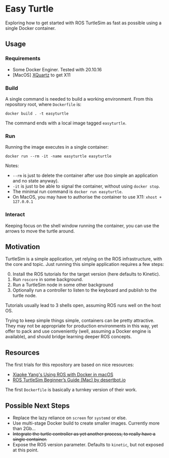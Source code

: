 Easy Turtle
===========

Exploring how to get started with ROS TurtleSim as fast as possible using a single Docker container.


Usage
-----

### Requirements

* Some Docker Enginer. Tested with 20.10.16
* [MacOS] [XQuartz](https://github.com/XQuartz/XQuartz) to get X11

### Build

A single command is needed to build a working environment. From this repository root, where `Dockerfile` is:

    docker build . -t easyturtle

The command ends with a local image tagged `easyturtle`.

### Run

Running the image executes in a single container:

    docker run --rm -it -name easyturtle easyturtle

Notes:
* `--rm` is just to delete the container after use (too simple an application and no state anyway).
* `-it` is just to be able to signal the container, without using `docker stop`.
* The minimal run command is `docker run easyturtle`.
* On MacOS, you may have to authorise the container to use X11: `xhost + 127.0.0.1`

### Interact

Keeping focus on the shell window running the container, you can use the arrows to move the turtle around.


Motivation
----------

TurtleSim is a simple application, yet relying on the ROS infrastructure, with the core and topic. Just running this simple application requires a few steps:

0. Install the ROS tutorials for the target version (here defaults to Kinetic).
1. Run `roscore` in some background.
2. Run a TurtleSim node in some other background
3. Optionally run a controller to listen to the keyboard and publish to the turtle node.

Tutorials usually lead to 3 shells open, assuming ROS runs well on the host OS.

Trying to keep simple things simple, containers can be pretty attractive. They may not be appropriate for production environments in this way, yet offer to pack and use conveniently (well, assuming a Docker engine is available), and should bridge learning deeper ROS concepts.


Resources
---------

The first trials for this repository are based on nice resources:

* [Xiaoke Yang's Using ROS with Docker in macOS](https://www.xiaokeyang.com/blog/using_ros_with_docker_in_macos)
* [ROS TurtleSim Beginner’s Guide (Mac) by desertbot.io](https://desertbot.io/blog/ros-turtlesim-beginners-guide-mac)

The first `Dockerfile` is basically a turnkey version of their work.


Possible Next Steps
-------------------

* Replace the lazy reliance on `screen` for `systemd` or else.
* Use multi-stage Docker build to create smaller images. Currently more than 2Gb...
* ~~Integrate the turtle controller as yet another process, to really have a single container.~~
* Expose the ROS version parameter. Defaults to `kinetic`, but not exposed at this point.
